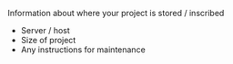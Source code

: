 Information about where your project is stored / inscribed 

* Server / host 
* Size of project 
* Any instructions for maintenance 
